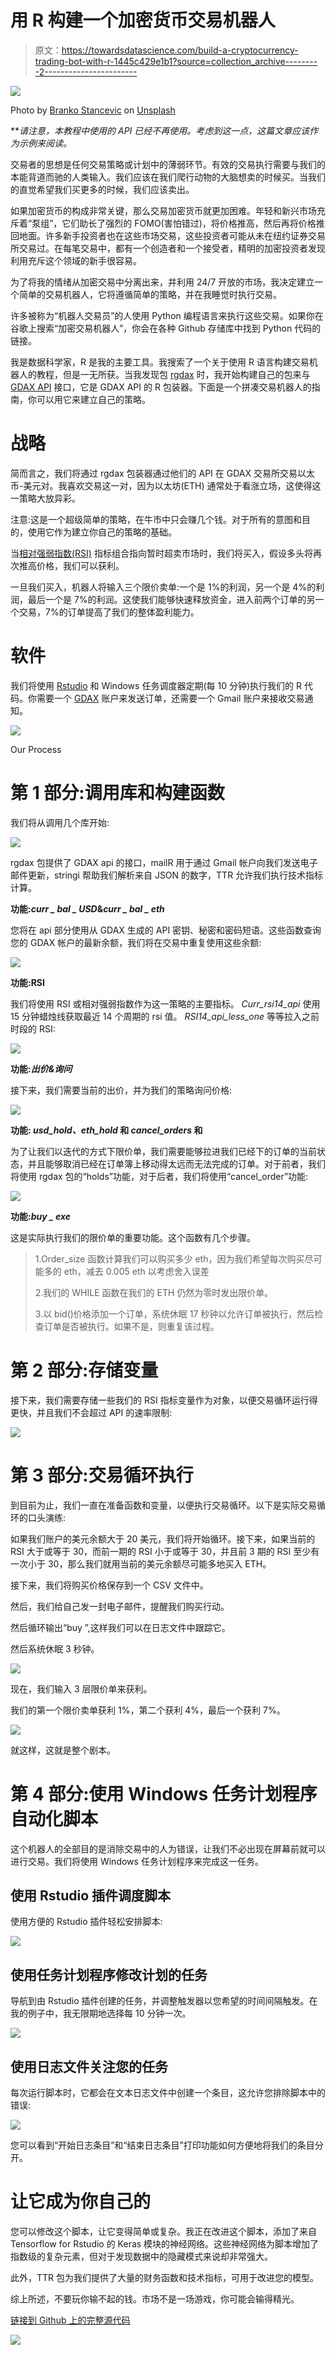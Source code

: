 # 用 R 构建一个加密货币交易机器人

> 原文：<https://towardsdatascience.com/build-a-cryptocurrency-trading-bot-with-r-1445c429e1b1?source=collection_archive---------2----------------------->

![](img/87188cd6314237d2d11cd6f2d4502949.png)

Photo by [Branko Stancevic](https://unsplash.com/@landb?utm_source=medium&utm_medium=referral) on [Unsplash](https://unsplash.com?utm_source=medium&utm_medium=referral)

***请注意，本教程中使用的 API 已经不再使用。考虑到这一点，这篇文章应该作为示例来阅读。*

交易者的思想是任何交易策略或计划中的薄弱环节。有效的交易执行需要与我们的本能背道而驰的人类输入。我们应该在我们爬行动物的大脑想卖的时候买。当我们的直觉希望我们买更多的时候，我们应该卖出。

如果加密货币的构成非常关键，那么交易加密货币就更加困难。年轻和新兴市场充斥着“泵组”，它们助长了强烈的 FOMO(害怕错过)，将价格推高，然后再将价格推回地面。许多新手投资者也在这些市场交易，这些投资者可能从未在纽约证券交易所交易过。在每笔交易中，都有一个创造者和一个接受者，精明的加密投资者发现利用充斥这个领域的新手很容易。

为了将我的情绪从加密交易中分离出来，并利用 24/7 开放的市场，我决定建立一个简单的交易机器人，它将遵循简单的策略，并在我睡觉时执行交易。

许多被称为“机器人交易员”的人使用 Python 编程语言来执行这些交易。如果你在谷歌上搜索“加密交易机器人”，你会在各种 Github 存储库中找到 Python 代码的链接。

我是数据科学家，R 是我的主要工具。我搜索了一个关于使用 R 语言构建交易机器人的教程，但是一无所获。当我发现包 [rgdax](https://cran.r-project.org/web/packages/rgdax/index.html) 时，我开始构建自己的包来与 [GDAX API](https://docs.gdax.com/) 接口，它是 GDAX API 的 R 包装器。下面是一个拼凑交易机器人的指南，你可以用它来建立自己的策略。

# 战略

简而言之，我们将通过 rgdax 包装器通过他们的 API 在 GDAX 交易所交易以太币-美元对。我喜欢交易这一对，因为以太坊(ETH) 通常处于看涨立场，这使得这一策略大放异彩。

注意:这是一个超级简单的策略，在牛市中只会赚几个钱。对于所有的意图和目的，使用它作为建立你自己的策略的基础。

当[相对强弱指数(RSI)](https://www.investopedia.com/terms/r/rsi.asp) 指标组合指向暂时超卖市场时，我们将买入，假设多头将再次推高价格，我们可以获利。

一旦我们买入，机器人将输入三个限价卖单:一个是 1%的利润，另一个是 4%的利润，最后一个是 7%的利润。这使我们能够快速释放资金，进入前两个订单的另一个交易，7%的订单提高了我们的整体盈利能力。

# 软件

我们将使用 [Rstudio](https://www.rstudio.com/) 和 Windows 任务调度器定期(每 10 分钟)执行我们的 R 代码。你需要一个 [GDAX](https://www.gdax.com/) 账户来发送订单，还需要一个 Gmail 账户来接收交易通知。

![](img/36b727da54c01bb86e2a6cee36f56274.png)

Our Process

# 第 1 部分:调用库和构建函数

我们将从调用几个库开始:

![](img/fb44bb6336260124b4422818c0f6270e.png)

rgdax 包提供了 GDAX api 的接口，mailR 用于通过 Gmail 帐户向我们发送电子邮件更新，stringi 帮助我们解析来自 JSON 的数字，TTR 允许我们执行技术指标计算。

**功能:*curr _ bal _ USD*&*curr _ bal _ eth***

您将在 api 部分使用从 GDAX 生成的 API 密钥、秘密和密码短语。这些函数查询您的 GDAX 帐户的最新余额，我们将在交易中重复使用这些余额:

![](img/6ad671f8d8971fddc5ed390401ab6007.png)

**功能:RSI**

我们将使用 RSI 或相对强弱指数作为这一策略的主要指标。 *Curr_rsi14_api* 使用 15 分钟蜡烛线获取最近 14 个周期的 rsi 值。 *RSI14_api_less_one* 等等拉入之前时段的 RSI:

![](img/4127b79e8dbdec60d6b74cfef68d5579.png)

**功能:*出价&询问***

接下来，我们需要当前的出价，并为我们的策略询问价格:

![](img/14bd1c5b10d7cc30ab3f7a8f406f1cc3.png)

**功能: *usd_hold、eth_hold* 和 *cancel_orders* 和**

为了让我们以迭代的方式下限价单，我们需要能够拉进我们已经下的订单的当前状态，并且能够取消已经在订单簿上移动得太远而无法完成的订单。对于前者，我们将使用 rgdax 包的“holds”功能，对于后者，我们将使用“cancel_order”功能:

![](img/4c18676af8ddab7d88152d524b7953be.png)

**功能:*buy _ exe***

这是实际执行我们的限价单的重要功能。这个函数有几个步骤。

> 1.Order_size 函数计算我们可以购买多少 eth，因为我们希望每次购买尽可能多的 eth，减去 0.005 eth 以考虑舍入误差
> 
> 2.我们的 WHILE 函数在我们的 ETH 仍然为零时发出限价单。
> 
> 3.以 bid()价格添加一个订单，系统休眠 17 秒钟以允许订单被执行，然后检查订单是否被执行。如果不是，则重复该过程。

# 第 2 部分:存储变量

接下来，我们需要存储一些我们的 RSI 指标变量作为对象，以便交易循环运行得更快，并且我们不会超过 API 的速率限制:

![](img/7f5795930a9285ebf8714b27e5a628fb.png)

# 第 3 部分:交易循环执行

到目前为止，我们一直在准备函数和变量，以便执行交易循环。以下是实际交易循环的口头演练:

如果我们账户的美元余额大于 20 美元，我们将开始循环。接下来，如果当前的 RSI 大于或等于 30，而前一期的 RSI 小于或等于 30，并且前 3 期的 RSI 至少有一次小于 30，那么我们就用当前的美元余额尽可能多地买入 ETH。

接下来，我们将购买价格保存到一个 CSV 文件中。

然后，我们给自己发一封电子邮件，提醒我们购买行动。

然后循环输出“buy ”,这样我们可以在日志文件中跟踪它。

然后系统休眠 3 秒钟。

![](img/869985e411b1943d70444562a404ef1d.png)

现在，我们输入 3 层限价单来获利。

我们的第一个限价卖单获利 1%，第二个获利 4%，最后一个获利 7%。

![](img/cb225b733fca033d378949195dd7d638.png)

就这样，这就是整个剧本。

# 第 4 部分:使用 Windows 任务计划程序自动化脚本

这个机器人的全部目的是消除交易中的人为错误，让我们不必出现在屏幕前就可以进行交易。我们将使用 Windows 任务计划程序来完成这一任务。

## 使用 Rstudio 插件调度脚本

使用方便的 Rstudio 插件轻松安排脚本:

![](img/fc2f3fd3711a9f8c9835637455afb189.png)

## 使用任务计划程序修改计划的任务

导航到由 Rstudio 插件创建的任务，并调整触发器以您希望的时间间隔触发。在我的例子中，我无限期地选择每 10 分钟一次。

![](img/5e0373f4022b8b895c62f389f3dfaff8.png)

## 使用日志文件关注您的任务

每次运行脚本时，它都会在文本日志文件中创建一个条目，这允许您排除脚本中的错误:

![](img/6d9b994ac57475a47acc7e7fc95e5707.png)

您可以看到“开始日志条目”和“结束日志条目”打印功能如何方便地将我们的条目分开。

# 让它成为你自己的

您可以修改这个脚本，让它变得简单或复杂。我正在改进这个脚本，添加了来自 Tensorflow for Rstudio 的 Keras 模块的神经网络。这些神经网络为脚本增加了指数级的复杂元素，但对于发现数据中的隐藏模式来说却非常强大。

此外，TTR 包为我们提供了大量的财务函数和技术指标，可用于改进您的模型。

综上所述，不要玩你输不起的钱。市场不是一场游戏，你可能会输得精光。

[链接到 Github 上的完整源代码](https://github.com/beavertrapper07/GDAX_Trader/blob/master/GDAX_Trader.R)

![](img/47594ebe51b95f40c68de0cf2e3025e7.png)